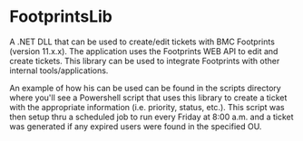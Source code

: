 ﻿# FootprintsLib

A .NET DLL that can be used to create/edit tickets with BMC Footprints (version 11.x.x). The application uses the Footprints WEB API to edit and create tickets. This library can be used to integrate Footprints with other internal tools/applications.

An example of how his can be used can be found in the scripts directory where you'll see a Powershell script that uses this library to create a ticket with the appropriate information (i.e. priority, status, etc.). This script was then setup thru a scheduled job to run every Friday at 8:00 a.m. and a ticket was generated if any expired users were found in the specified OU. 
